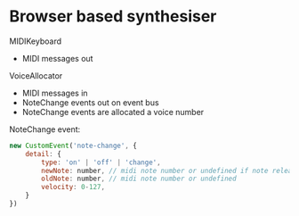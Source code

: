 # Browser based synthesiser

MIDIKeyboard 
- MIDI messages out

VoiceAllocator
- MIDI messages in
- NoteChange events out on event bus
- NoteChange events are allocated a voice number

NoteChange event:
```javascript
new CustomEvent('note-change', {
    detail: {
        type: 'on' | 'off' | 'change',
        newNote: number, // midi note number or undefined if note released
        oldNote: number, // midi note number or undefined
        velocity: 0-127,
    }
})
